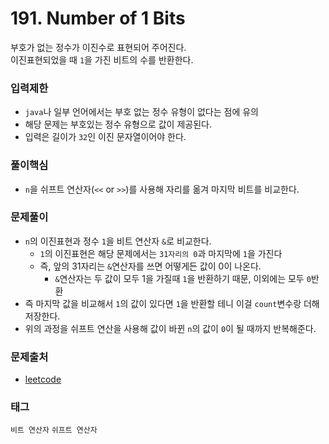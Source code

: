 # 191. Number of 1 Bits
부호가 없는 정수가 이진수로 표현되어 주어진다.  
이진표현되었을 때 `1`을 가진 비트의 수를 반환한다.
### 입력제한
- `java`나 일부 언어에서는 부호 없는 정수 유형이 없다는 점에 유의
- 해당 문제는 부호있는 정수 유형으로 값이 제공된다.
- 입력은 길이가 `32`인 이진 문자열이어야 한다.
### 풀이핵심
- `n`을 쉬프트 연산자(`<<` or `>>`)를 사용해 자리를 옮겨 마지막 비트를 비교한다.
### 문제풀이
- `n`의 이진표현과 정수 `1`을 비트 연산자 `&`로 비교한다.
   - `1`의 이진표현은 해당 문제에서는 `31자리의 0`과 마지막에 `1`을 가진다
   - 즉, 앞의 31자리는 `&`연산자를 쓰면 어떻게든 값이 0이 나온다.
      - `&`연산자는 두 값이 모두 1을 가질때 `1`을 반환하기 때문, 이외에는 모두 `0`반환
- 즉 마지막 값을 비교해서 `1`의 값이 있다면 `1`을 반환할 테니 이걸 `count`변수랑 더해 저장한다.
- 위의 과정을 쉬프트 연산을 사용해 값이 바뀐 `n`의 값이 `0`이 될 때까지 반복해준다.
### 문제출처
- [leetcode](https://leetcode.com/problems/number-of-1-bits/)
### 태그
`비트 연산자` `쉬프트 연산자`